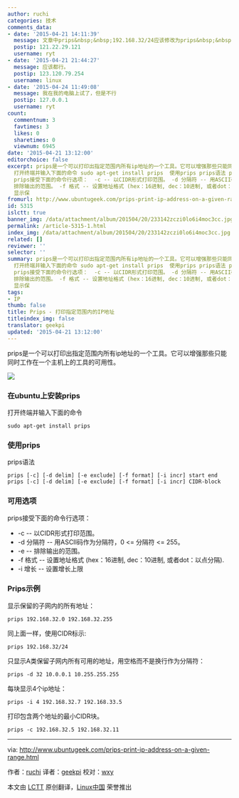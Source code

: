 ```yaml
---
author: ruchi
categories: 技术
comments_data:
- date: '2015-04-21 14:11:39'
  message: 文章中prips&nbsp;&nbsp;192.168.32/24应该修改为prips&nbsp;&nbsp;192.168.32.0/24
  postip: 121.22.29.121
  username: ryt
- date: '2015-04-21 21:44:27'
  message: 应该都行。
  postip: 123.120.79.254
  username: linux
- date: '2015-04-24 11:49:08'
  message: 我在我的电脑上试了，但是不行
  postip: 127.0.0.1
  username: ryt
count:
  commentnum: 3
  favtimes: 3
  likes: 0
  sharetimes: 0
  viewnum: 6945
date: '2015-04-21 13:12:00'
editorchoice: false
excerpt: prips是一个可以打印出指定范围内所有ip地址的一个工具。它可以增强那些只能同时工作在一个主机上的工具的可用性。  在ubuntu上安装prips
  打开终端并输入下面的命令 sudo apt-get install prips  使用prips prips语法 prips      start end prips      CIDR-block  可用选项
  prips接受下面的命令行选项：  -c -- 以CIDR形式打印范围。 -d 分隔符 -- 用ASCII码作为分隔符，0 = 分隔符 = 255。 -e --
  排除输出的范围。 -f 格式 -- 设置地址格式 (hex：16进制, dec：10进制, 或者dot：以点分隔). -i 增长 -- 设置增长上限  Prips示例
  显示保
fromurl: http://www.ubuntugeek.com/prips-print-ip-address-on-a-given-range.html
id: 5315
islctt: true
banner_img: /data/attachment/album/201504/20/233142zczi0lo6i4moc3cc.jpg
permalink: /article-5315-1.html
index_img: /data/attachment/album/201504/20/233142zczi0lo6i4moc3cc.jpg.thumb.jpg
related: []
reviewer: ''
selector: ''
summary: prips是一个可以打印出指定范围内所有ip地址的一个工具。它可以增强那些只能同时工作在一个主机上的工具的可用性。  在ubuntu上安装prips
  打开终端并输入下面的命令 sudo apt-get install prips  使用prips prips语法 prips      start end prips      CIDR-block  可用选项
  prips接受下面的命令行选项：  -c -- 以CIDR形式打印范围。 -d 分隔符 -- 用ASCII码作为分隔符，0 = 分隔符 = 255。 -e --
  排除输出的范围。 -f 格式 -- 设置地址格式 (hex：16进制, dec：10进制, 或者dot：以点分隔). -i 增长 -- 设置增长上限  Prips示例
  显示保
tags:
- IP
thumb: false
title: Prips - 打印指定范围内的IP地址
titleindex_img: false
translator: geekpi
updated: '2015-04-21 13:12:00'
---
```


prips是一个可以打印出指定范围内所有ip地址的一个工具。它可以增强那些只能同时工作在一个主机上的工具的可用性。


![](/data/attachment/album/201504/20/233142zczi0lo6i4moc3cc.jpg)


### 在ubuntu上安装prips


打开终端并输入下面的命令



```
sudo apt-get install prips

```

### 使用prips


prips语法



```
prips [-c] [-d delim] [-e exclude] [-f format] [-i incr] start end
prips [-c] [-d delim] [-e exclude] [-f format] [-i incr] CIDR-block

```

### 可用选项


prips接受下面的命令行选项：


* -c -- 以CIDR形式打印范围。
* -d 分隔符 -- 用ASCII码作为分隔符，0 <= 分隔符 <= 255。
* -e -- 排除输出的范围。
* -f 格式 -- 设置地址格式 (hex：16进制, dec：10进制, 或者dot：以点分隔).
* -i 增长 -- 设置增长上限


### Prips示例


显示保留的子网内的所有地址：



```
prips 192.168.32.0 192.168.32.255

```

同上面一样，使用CIDR标示:



```
prips 192.168.32/24

```

只显示A类保留子网内所有可用的地址，用空格而不是换行作为分隔符：



```
prips -d 32 10.0.0.1 10.255.255.255

```

每块显示4个ip地址：



```
prips -i 4 192.168.32.7 192.168.33.5

```

打印包含两个地址的最小CIDR块。



```
prips -c 192.168.32.5 192.168.32.11

```



---


via: <http://www.ubuntugeek.com/prips-print-ip-address-on-a-given-range.html>


作者：[ruchi](http://www.ubuntugeek.com/author/ubuntufix) 译者：[geekpi](https://github.com/geekpi) 校对：[wxy](https://github.com/wxy)


本文由 [LCTT](https://github.com/LCTT/TranslateProject) 原创翻译，[Linux中国](http://linux.cn/) 荣誉推出